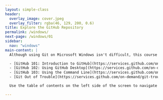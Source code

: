 ```yaml
---
layout: simple-class
header:
  overlay_image: cover.jpeg
  overlay_filter: rgba(46, 129, 200, 0.6)
title: Explore the GitHub Repository
permalink: /windows/
next-page: /windows/01
sidebar:
  nav: "windows"
main-content: |
  Although using Git on Microsoft Windows isn't difficult, this course was created to help new or inexperienced users from Windows get up and running with Git as quickly as possible. Although this course **will** identify how to install and configure Git to work on your computer, it **will not** go into a typical workflow, those instructions can be found in the following classes available on the GitHub Training On Demand website:

  - [GitHub 101: Introduction to GitHub](https://services.github.com/on-demand/intro-to-github/)
  - [GitHub 102: Using GitHub Desktop](https://services.github.com/on-demand/github-desktop/)
  - [GitHub 103: Using the Command Line](https://services.github.com/on-demand/github-cli/)
  - [Git Out of Trouble](https://services.github.com/on-demand/git-trouble)

  Use the table of contents on the left side of the screen to navigate through the different setup and configuration steps.

---
```

